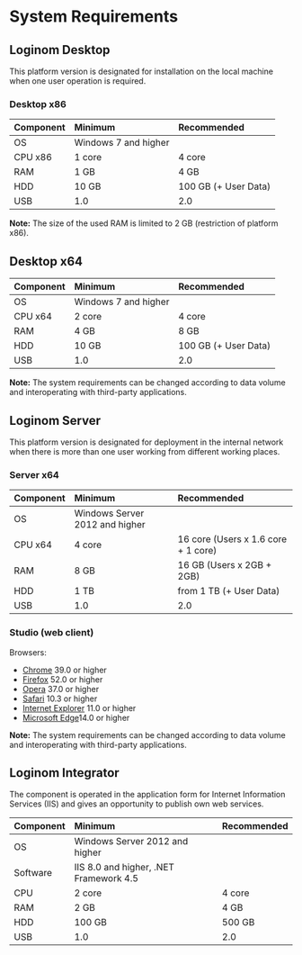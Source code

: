 # System Requirements

## Loginom Desktop

This platform version is designated for installation on the local machine when one user operation is required.

### Desktop x86

| Component | Minimum | Recommended |
|:--------- |:-------------|:------------- |
| OS | Windows 7 and higher | |
| CPU x86 | 1 core | 4 core |
| RAM | 1 GB | 4 GB |
| HDD | 10 GB | 100 GB (+ User Data) |
| USB | 1.0 | 2.0 |

**Note:** The size of the used RAM is limited to 2 GB (restriction of platform x86).

## Desktop x64

| Component | Minimum | Recommended |
|:--------- |:-------------|:------------- |
| OS | Windows 7 and higher | |
| CPU x64 | 2 core | 4 core |
| RAM | 4 GB | 8 GB |
| HDD | 10 GB | 100 GB (+ User Data) |
| USB | 1.0 | 2.0 |

**Note:** The system requirements can be changed according to data volume and interoperating with third-party applications.

## Loginom Server

This platform version is designated for deployment in the internal network when there is more than one user working from different working places.

### Server x64

| Component | Minimum | Recommended |
|:--------- |:-------------|:------------- |
| OS | Windows Server 2012 and higher | |
| CPU x64 | 4 core | 16 core (Users x 1.6 core + 1 core) |
| RAM | 8 GB | 16 GB (Users x 2GB + 2GB) |
| HDD | 1 TB | from 1 ТB (+ User Data) |
| USB | 1.0 | 2.0 |

### Studio (web client)

Browsers:

* [Chrome](https://www.google.ru/chrome/browse) 39.0 or higher
* [Firefox](https://www.mozilla.org/en-US/firefox/organizations/) 52.0 or higher
* [Opera](http://www.opera.com/ru) 37.0 or higher
* [Safari](https://www.apple.com/ru/safari/) 10.3 or higher
* [Internet Explorer](https://www.microsoft.com/ru-ru/download/internet-explorer.aspx) 11.0 or higher
* [Microsoft Edge](https://www.microsoft.com/ru-ru/windows/microsoft-edge)14.0 or higher

**Note:** The system requirements can be changed according to data volume and interoperating with third-party applications.

## Loginom Integrator

The component is operated in the application form for Internet Information Services (IIS) and gives an opportunity to publish own web services.

| Component | Minimum | Recommended |
|:--------- |:-------------|:------------- |
| OS | Windows Server 2012 and higher | |
| Software | IIS 8.0 and higher, .NET Framework 4.5 | |
| CPU | 2 core | 4 core |
| RAM | 2 GB | 4 GB |
| HDD | 100 GB | 500 GB |
| USB | 1.0 | 2.0 |

